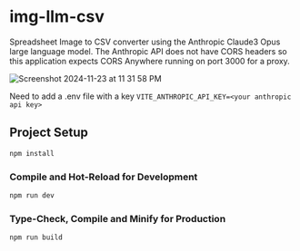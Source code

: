 # img-llm-csv

Spreadsheet Image to CSV converter using the Anthropic Claude3 Opus large language model. The Anthropic API does not have CORS headers so this application expects CORS Anywhere running on port 3000 for a proxy. 

![Screenshot 2024-11-23 at 11 31 58 PM](https://github.com/user-attachments/assets/52c77229-d0fe-4a64-8909-1a4a91ba59c8)

Need to add a .env file with a key `VITE_ANTHROPIC_API_KEY=<your anthropic api key>`

## Project Setup

```sh
npm install
```

### Compile and Hot-Reload for Development

```sh
npm run dev
```

### Type-Check, Compile and Minify for Production

```sh
npm run build
```
